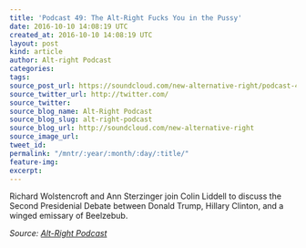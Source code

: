 ```yaml
---
title: 'Podcast 49: The Alt-Right Fucks You in the Pussy'
date: 2016-10-10 14:08:19 UTC
created_at: 2016-10-10 14:08:19 UTC
layout: post
kind: article
author: Alt-right Podcast
categories: 
tags: 
source_post_url: https://soundcloud.com/new-alternative-right/podcast-49-the-alt-right-fucks-you-in-the-pussy
source_twitter_url: http://twitter.com/
source_twitter: 
source_blog_name: Alt-Right Podcast
source_blog_slug: alt-right-podcast
source_blog_url: http://soundcloud.com/new-alternative-right
source_image_url: 
tweet_id: 
permalink: "/mntr/:year/:month/:day/:title/"
feature-img: 
excerpt: 
---
```

Richard Wolstencroft and Ann Sterzinger join Colin Liddell to discuss the Second Presidenial Debate between Donald Trump, Hillary Clinton, and a winged emissary of Beelzebub.<div class="">
    <i>Source: <a href="http://soundcloud.com/new-alternative-right">Alt-Right Podcast</a></i>
</div>
